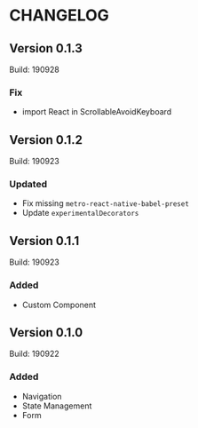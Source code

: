 # CHANGELOG

## Version 0.1.3
Build: 190928 

### Fix

- import React in ScrollableAvoidKeyboard


## Version 0.1.2
Build: 190923 

### Updated

- Fix missing `metro-react-native-babel-preset`
- Update `experimentalDecorators`


## Version 0.1.1
Build: 190923 

### Added

- Custom Component


## Version 0.1.0
Build: 190922 

### Added

- Navigation
- State Management
- Form